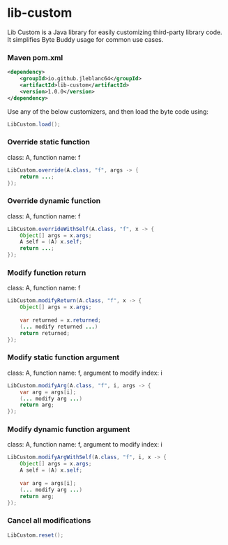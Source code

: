 # lib-custom

Lib Custom is a Java library for easily customizing third-party library code.
It simplifies Byte Buddy usage for common use cases.

### Maven pom.xml
```xml
<dependency>
    <groupId>io.github.jleblanc64</groupId>
    <artifactId>lib-custom</artifactId>
    <version>1.0.0</version>
</dependency>
```

Use any of the below customizers, and then load the byte code using:
```java
LibCustom.load();
```

### Override static function

class: A, function name: f
```java
LibCustom.override(A.class, "f", args -> {
    return ...;
});
```
### Override dynamic function

class: A, function name: f
```java
LibCustom.overrideWithSelf(A.class, "f", x -> {
    Object[] args = x.args;
    A self = (A) x.self;
    return ...;
});
```
### Modify function return

class: A, function name: f
```java
LibCustom.modifyReturn(A.class, "f", x -> {
    Object[] args = x.args;
    
    var returned = x.returned;
    (... modify returned ...)
    return returned;
});
```
### Modify static function argument

class: A, function name: f, argument to modify index: i
```java
LibCustom.modifyArg(A.class, "f", i, args -> {
    var arg = args[i];
    (... modify arg ...)
    return arg;
});
```
### Modify dynamic function argument

class: A, function name: f, argument to modify index: i
```java
LibCustom.modifyArgWithSelf(A.class, "f", i, x -> {
    Object[] args = x.args;
    A self = (A) x.self;
    
    var arg = args[i];
    (... modify arg ...)
    return arg;
});
```

### Cancel all modifications
```java
LibCustom.reset();
```
